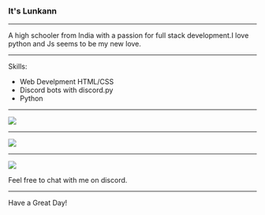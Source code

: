 
### It's Lunkann


----

A high schooler from India with a passion for full stack development.I love python and Js seems to be my new love. 

-----

Skills:

- Web Develpment HTML/CSS
- Discord bots with discord.py
- Python

-----
<a href="https://github.com/Lunkann">
  <img src="https://komarev.com/ghpvc/?username=Lunkann&style=flat-square" />
</a>


***

<a href="https://github.com/Lunkann">
  <img src="https://github-readme-stats.vercel.app/api?username=Lunkann&show_icons=true&hide_border=true" />
</a>

---

<a href="https://github.com/Lunkann">
  <img src="https://github-readme-stats.vercel.app/api/top-langs/?username=Lunkann&layout=compact" />
</a>


Feel free to chat with me on discord.

-----


Have a Great Day!

